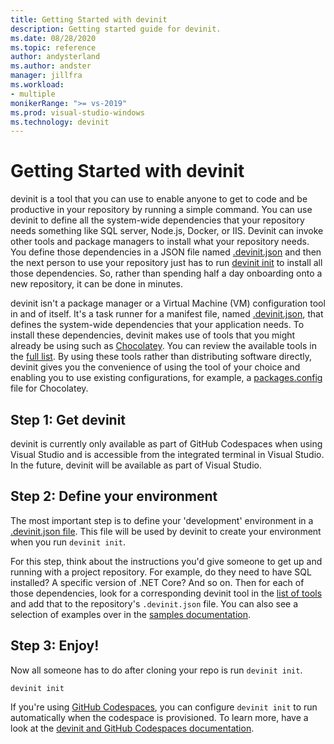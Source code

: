 ```yaml
---
title: Getting Started with devinit
description: Getting started guide for devinit.
ms.date: 08/28/2020
ms.topic: reference
author: andysterland
ms.author: andster
manager: jillfra
ms.workload:
- multiple
monikerRange: ">= vs-2019"
ms.prod: visual-studio-windows
ms.technology: devinit
---
```

# Getting Started with devinit

devinit is a tool that you can use to enable anyone to get to code and be productive in your repository by running a simple command. You can use devinit to define all the system-wide dependencies that your repository needs something like SQL server, Node.js, Docker, or IIS. Devinit can invoke other tools and package managers to install what your repository needs. You define those dependencies in a JSON file named [.devinit.json](devinit-json.md) and then the next person to use your repository just has to run [devinit init](devinit-commands.md#init) to install all those dependencies. So, rather than spending half a day onboarding onto a new repository, it can be done in minutes.

devinit isn't a package manager or a Virtual Machine (VM) configuration tool in and of itself. It's a task runner for a manifest file, named [.devinit.json](devinit-json.md), that defines the system-wide dependencies that your application needs. To install these dependencies, devinit makes use of tools that you might already be using such as [Chocolatey](https://chocolatey.org). You can review the available tools in the [full list](devinit-tool-list.md). By using these tools rather than distributing software directly, devinit gives you the convenience of using the tool of your choice and enabling you to use existing configurations, for example, a [packages.config](https://chocolatey.org/docs/commands-install#packagesconfig) file for Chocolatey.  

## Step 1: Get devinit

devinit is currently only available as part of GitHub Codespaces when using Visual Studio and is accessible from the integrated terminal in Visual Studio. In the future, devinit will be available as part of Visual Studio.

## Step 2: Define your environment

The most important step is to define your 'development' environment in a [.devinit.json file](devinit-json.md). This file will be used by devinit to create your environment when you run `devinit init`.

For this step, think about the instructions you'd give someone to get up and running with a project repository. For example, do they need to have SQL installed? A specific version of .NET Core? And so on. Then for each of those dependencies, look for a corresponding devinit tool in the [list of tools](devinit-tool-list.md) and add that to the repository's `.devinit.json` file. You can also see a selection of examples over in the [samples documentation](sample-readme.md).

## Step 3: Enjoy!

Now all someone has to do after cloning your repo is run `devinit init`.

```console
devinit init
```

If you're using [GitHub Codespaces](https://github.com/features/codespaces), you can configure `devinit init` to run automatically when the codespace is provisioned. To learn more, have a look at the [devinit and GitHub Codespaces documentation](devinit-and-codespaces.md).
